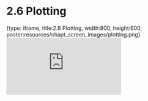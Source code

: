 # 2.6 Plotting
 
{type: iframe, title:2.6 Plotting, width:800, height:600, poster:resources/chapt_screen_images/plotting.png}
![](https://stephaniemyan.github.io/hgv_modules/no_toc/plotting.html)
 

 
